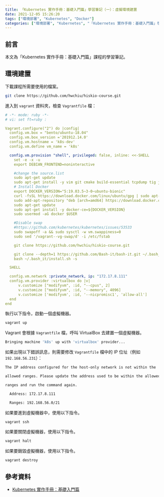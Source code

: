 ```yaml
---
title: 「Kubernetes 實作手冊：基礎入門篇」學習筆記（一）：虛擬環境建置
date: 2021-12-05 15:26:20
tags: ["環境部署", "Kubernetes", "Docker"]
categories: ["環境部署", "Kubernetes", "「Kubernetes 實作手冊：基礎入門篇」學習筆記"]
---
```


## 前言

本文為「Kubernetes 實作手冊：基礎入門篇」課程的學習筆記。

## 環境建置

下載課程所需要使用的檔案。

```BASH
git clone https://github.com/hwchiu/hiskio-course.git
```

進入到 `vagrant` 資料夾，檢查 `Vagrantfile` 檔：

```YAML
# -*- mode: ruby -*-
# vi: set ft=ruby :

Vagrant.configure("2") do |config|
  config.vm.box = "bento/ubuntu-18.04"
  config.vm.box_version ='201912.14.0'
  config.vm.hostname = 'k8s-dev'
  config.vm.define vm_name = 'k8s'

  config.vm.provision "shell", privileged: false, inline: <<-SHELL
    set -e -x -u
    export DEBIAN_FRONTEND=noninteractive

    #change the source.list
    sudo apt-get update
    sudo apt-get install -y vim git cmake build-essential tcpdump tig jq socat bash-completion
    # Install Docker
    export DOCKER_VERSION="5:19.03.5~3-0~ubuntu-bionic"
    curl -fsSL https://download.docker.com/linux/ubuntu/gpg | sudo apt-key add -
    sudo add-apt-repository "deb [arch=amd64] https://download.docker.com/linux/ubuntu $(lsb_release -cs) stable"
    sudo apt-get update
    sudo apt-get install -y docker-ce=${DOCKER_VERSION}
    sudo usermod -aG docker $USER

    #Disable swap
    #https://github.com/kubernetes/kubernetes/issues/53533
    sudo swapoff -a && sudo sysctl -w vm.swappiness=0
    sudo sed '/vagrant--vg-swap/d' -i /etc/fstab

    git clone https://github.com/hwchiu/hiskio-course.git

    git clone --depth=1 https://github.com/Bash-it/bash-it.git ~/.bash_it
    bash ~/.bash_it/install.sh -s

  SHELL

  config.vm.network :private_network, ip: "172.17.8.111"
  config.vm.provider :virtualbox do |v|
      v.customize ["modifyvm", :id, "--cpus", 2]
      v.customize ["modifyvm", :id, "--memory", 4096]
      v.customize ['modifyvm', :id, '--nicpromisc1', 'allow-all']
  end
end
```

執行以下指令，啟動一個虛擬機器。

```BASH
vagrant up
```

Vagrant 會根據 `Vagrantfile` 檔，呼叫 VirtualBox 去建置一個虛擬機器。

```BASH
Bringing machine 'k8s' up with 'virtualbox' provider...
```

如果出現以下錯誤訊息，則需要修改 `Vagrantfile` 檔中的 IP 位址（例如 `192.168.56.231`）：

```BASH
The IP address configured for the host-only network is not within the

allowed ranges. Please update the address used to be within the allowed

ranges and run the command again.

  Address: 172.17.8.111

  Ranges: 192.168.56.0/21
```

如果要進到虛擬機器中，使用以下指令。

```BASH
vagrant ssh
```

如果要關閉虛擬機器，使用以下指令。

```BASH
vagrant halt
```

如果要銷毀虛擬機器，使用以下指令。

```BASH
vagrant destroy
```

## 參考資料

- [Kubernetes 實作手冊：基礎入門篇](https://hiskio.com/courses/349/about)
